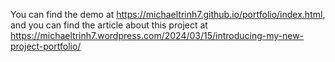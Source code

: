 You can find the demo at https://michaeltrinh7.github.io/portfolio/index.html, and you can find the article about this project at https://michaeltrinh7.wordpress.com/2024/03/15/introducing-my-new-project-portfolio/

